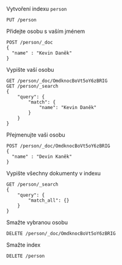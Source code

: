 Vytvoření indexu `person`

```http
PUT /person
```

Přidejte osobu s vaším jménem

```
POST /person/_doc
{
  "name" : "Kevin Daněk"
}
```

Vypište vaší osobu
```
GET /person/_doc/OmdknocBoVt5oY6zBRIG
GET /person/_search
{
    "query": {
        "match": {
            "name": "Kevin Daněk"
        }
    }
}
```

Přejmenujte vaši osobu
```
POST /person/_doc/OmdknocBoVt5oY6zBRIG
{
  "name" : "Devin Kaněk"
}
```

Vypište všechny dokumenty v indexu
```
GET /person/_search
{
    "query": {
        "match_all": {}
    }
}
```

Smažte vybranou osobu
```
DELETE /person/_doc/OmdknocBoVt5oY6zBRIG
```

Smažte index
```
DELETE /person
```
